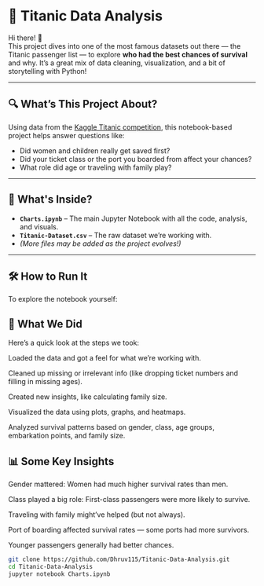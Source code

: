 # 🚢 Titanic Data Analysis

Hi there! 👋  
This project dives into one of the most famous datasets out there — the Titanic passenger list — to explore **who had the best chances of survival** and why. It’s a great mix of data cleaning, visualization, and a bit of storytelling with Python!

---

## 🔍 What’s This Project About?

Using data from the [Kaggle Titanic competition](https://www.kaggle.com/c/titanic), this notebook-based project helps answer questions like:

- Did women and children really get saved first?
- Did your ticket class or the port you boarded from affect your chances?
- What role did age or traveling with family play?

---

## 📁 What's Inside?

- **`Charts.ipynb`** – The main Jupyter Notebook with all the code, analysis, and visuals.
- **`Titanic-Dataset.csv`** – The raw dataset we’re working with.  
- *(More files may be added as the project evolves!)*

---

## 🛠 How to Run It

To explore the notebook yourself:

## 🧪 What We Did
Here’s a quick look at the steps we took:

Loaded the data and got a feel for what we’re working with.

Cleaned up missing or irrelevant info (like dropping ticket numbers and filling in missing ages).

Created new insights, like calculating family size.

Visualized the data using plots, graphs, and heatmaps.

Analyzed survival patterns based on gender, class, age groups, embarkation points, and family size.

## 📊 Some Key Insights
Gender mattered: Women had much higher survival rates than men.

Class played a big role: First-class passengers were more likely to survive.

Traveling with family might’ve helped (but not always).

Port of boarding affected survival rates — some ports had more survivors.

Younger passengers generally had better chances.

```bash
git clone https://github.com/Dhruv115/Titanic-Data-Analysis.git
cd Titanic-Data-Analysis
jupyter notebook Charts.ipynb
